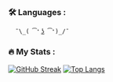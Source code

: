 ### :hammer_and_wrench: Languages :
<div>

      ¯\_( ͡❛ ͜ʖ ͡❛)_/¯

</div>

### :fire: My Stats :
[![GitHub Streak](http://github-readme-streak-stats.herokuapp.com?user=MDKTWN&theme=dark&hide_border=true&background=303030)](https://git.io/streak-stats)
[![Top Langs](https://github-readme-stats.vercel.app/api/top-langs/?username=MDKTWN&layout=compact&theme=vision-friendly-dark&hide_border=true&bg_color=303030)](https://github.com/anuraghazra/github-readme-stats)
